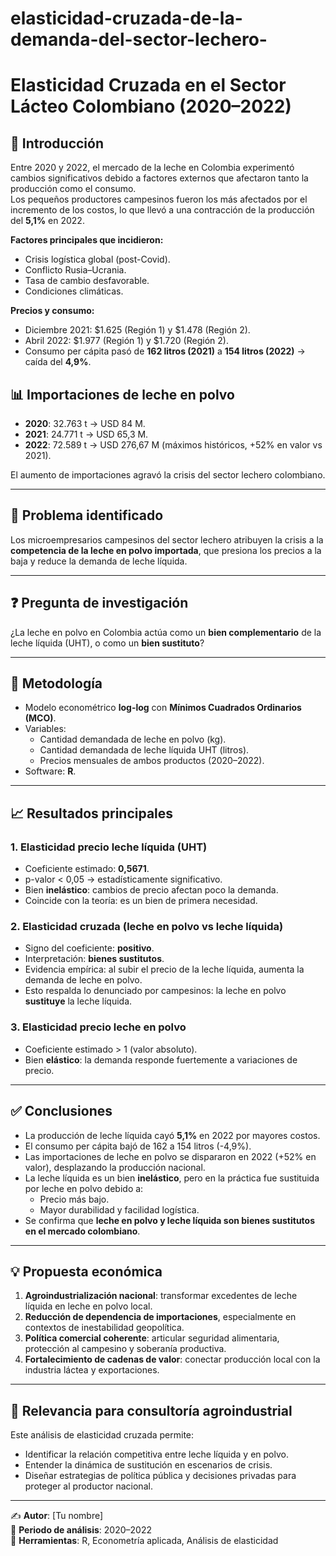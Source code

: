 # elasticidad-cruzada-de-la-demanda-del-sector-lechero-

# Elasticidad Cruzada en el Sector Lácteo Colombiano (2020–2022)

## 📌 Introducción
Entre 2020 y 2022, el mercado de la leche en Colombia experimentó cambios significativos debido a factores externos que afectaron tanto la producción como el consumo.  
Los pequeños productores campesinos fueron los más afectados por el incremento de los costos, lo que llevó a una contracción de la producción del **5,1%** en 2022.  

**Factores principales que incidieron:**
- Crisis logística global (post-Covid).  
- Conflicto Rusia–Ucrania.  
- Tasa de cambio desfavorable.  
- Condiciones climáticas.  

**Precios y consumo:**
- Diciembre 2021: $1.625 (Región 1) y $1.478 (Región 2).  
- Abril 2022: $1.977 (Región 1) y $1.720 (Región 2).  
- Consumo per cápita pasó de **162 litros (2021)** a **154 litros (2022)** → caída del **4,9%**.  

## 📊 Importaciones de leche en polvo
- **2020**: 32.763 t → USD 84 M.  
- **2021**: 24.771 t → USD 65,3 M.  
- **2022**: 72.589 t → USD 276,67 M (máximos históricos, +52% en valor vs 2021).  

El aumento de importaciones agravó la crisis del sector lechero colombiano.

---

## 🎯 Problema identificado
Los microempresarios campesinos del sector lechero atribuyen la crisis a la **competencia de la leche en polvo importada**, que presiona los precios a la baja y reduce la demanda de leche líquida.

---

## ❓ Pregunta de investigación
¿La leche en polvo en Colombia actúa como un **bien complementario** de la leche líquida (UHT), o como un **bien sustituto**?

---

## 🔬 Metodología
- Modelo econométrico **log-log** con **Mínimos Cuadrados Ordinarios (MCO)**.  
- Variables:
  - Cantidad demandada de leche en polvo (kg).  
  - Cantidad demandada de leche líquida UHT (litros).  
  - Precios mensuales de ambos productos (2020–2022).  
- Software: **R**.  

---

## 📈 Resultados principales

### 1. Elasticidad precio leche líquida (UHT)
- Coeficiente estimado: **0,5671**.  
- p-valor < 0,05 → estadísticamente significativo.  
- Bien **inelástico**: cambios de precio afectan poco la demanda.  
- Coincide con la teoría: es un bien de primera necesidad.  

### 2. Elasticidad cruzada (leche en polvo vs leche líquida)
- Signo del coeficiente: **positivo**.  
- Interpretación: **bienes sustitutos**.  
- Evidencia empírica: al subir el precio de la leche líquida, aumenta la demanda de leche en polvo.  
- Esto respalda lo denunciado por campesinos: la leche en polvo **sustituye** la leche líquida.  

### 3. Elasticidad precio leche en polvo
- Coeficiente estimado > 1 (valor absoluto).  
- Bien **elástico**: la demanda responde fuertemente a variaciones de precio.  

---

## ✅ Conclusiones
- La producción de leche líquida cayó **5,1%** en 2022 por mayores costos.  
- El consumo per cápita bajó de 162 a 154 litros (-4,9%).  
- Las importaciones de leche en polvo se dispararon en 2022 (+52% en valor), desplazando la producción nacional.  
- La leche líquida es un bien **inelástico**, pero en la práctica fue sustituida por leche en polvo debido a:
  - Precio más bajo.  
  - Mayor durabilidad y facilidad logística.  
- Se confirma que **leche en polvo y leche líquida son bienes sustitutos en el mercado colombiano**.  

---

## 💡 Propuesta económica
1. **Agroindustrialización nacional**: transformar excedentes de leche líquida en leche en polvo local.  
2. **Reducción de dependencia de importaciones**, especialmente en contextos de inestabilidad geopolítica.  
3. **Política comercial coherente**: articular seguridad alimentaria, protección al campesino y soberanía productiva.  
4. **Fortalecimiento de cadenas de valor**: conectar producción local con la industria láctea y exportaciones.  

---

## 📂 Relevancia para consultoría agroindustrial
Este análisis de elasticidad cruzada permite:
- Identificar la relación competitiva entre leche líquida y en polvo.  
- Entender la dinámica de sustitución en escenarios de crisis.  
- Diseñar estrategias de política pública y decisiones privadas para proteger al productor nacional.  

---
✍️ **Autor**: [Tu nombre]  
📅 **Periodo de análisis**: 2020–2022  
🔎 **Herramientas**: R, Econometría aplicada, Análisis de elasticidad  

